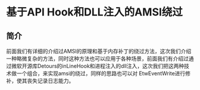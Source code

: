 # 基于API Hook和DLL注入的AMSI绕过

## 简介

前面我们有详细的介绍过AMSI的原理和基于内存补丁的绕过方法，这次我们介绍一种略微复杂的方法，同时这种方法也可以应用于各种场景，前面我们有介绍过通过微软开源库Detours的inLineHook和进程注入的dll注入，这次我们把这两种技术做一个组合，来实现amsi的绕过，同样的思路也可以对 EtwEventWrite进行修补，使其丧失记录日志能力。

